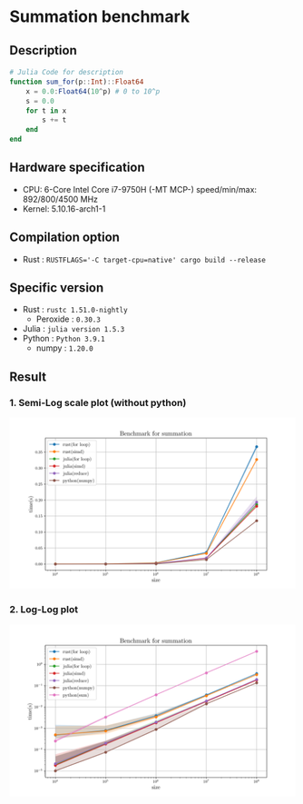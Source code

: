 # Summation benchmark

## Description

```julia
# Julia Code for description
function sum_for(p::Int)::Float64
    x = 0.0:Float64(10^p) # 0 to 10^p
    s = 0.0
    for t in x
        s += t
    end
end
```

## Hardware specification

* CPU: 6-Core Intel Core i7-9750H (-MT MCP-) speed/min/max: 892/800/4500 MHz 
* Kernel: 5.10.16-arch1-1

## Compilation option

* Rust : `RUSTFLAGS='-C target-cpu=native' cargo build --release`

## Specific version

* Rust : `rustc 1.51.0-nightly`
    * Peroxide : `0.30.3`
* Julia : `julia version 1.5.3`
* Python : `Python 3.9.1`
    * numpy : `1.20.0`

## Result

### 1. Semi-Log scale plot (without python)
![Plot](semi_log_plot.png)

### 2. Log-Log plot
![LogPlot](log_log_plot.png)
